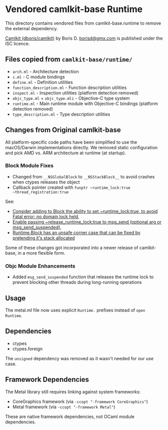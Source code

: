 # Vendored camlkit-base Runtime

This directory contains vendored files from camlkit-base.runtime to remove the external dependency.

[Camlkit (dboris/camlkit)](https://github.com/dboris/camlkit) by Boris D. <borisd@gmx.com> is published under the ISC licence.

## Files copied from `camlkit-base/runtime/`

- `arch.ml` - Architecture detection
- `c.ml` - C module bindings  
- `define.ml` - Definition utilities
- `function_description.ml` - Function description utilities
- `inspect.ml` - Inspection utilities (platform detection removed)
- `objc_type.ml` + `objc_type.mli` - Objective-C type system
- `runtime.ml` - Main runtime module with Objective-C bindings (platform detection removed)
- `type_description.ml` - Type description utilities


## Changes from Original camlkit-base

All platform-specific code paths have been simplified to use the macOS/Darwin implementations directly.
We removed static configuration and pick AMD vs. ARM architecture at runtime (at startup).

### Block Module Fixes

- Changed from `__NSGlobalBlock` to `__NSStackBlock__` to avoid crashes when ctypes releases the object
- Callback pointer created with `funptr ~runtime_lock:true ~thread_registration:true`

See:

- [Consider adding to Block the ability to set ~runtime_lock:true, to avoid Fatal error: no domain lock held](https://github.com/dboris/camlkit/issues/9),
- [Enable passing ~release_runtime_lock:true to msg_send (optional arg or msg_send_suspended)](https://github.com/dboris/camlkit/issues/10),
- [Runtime.Block has an unsafe corner case that can be fixed by pretending it's stack allocated](https://github.com/dboris/camlkit/issues/11)

Some of these changes got incorporated into a newer release of camlkit-base, in a more flexible form.

### Objc Module Enhancements  

- Added `msg_send_suspended` function that releases the runtime lock to prevent blocking other threads during long-running operations

## Usage

The metal.ml file now uses explicit `Runtime.` prefixes instead of `open Runtime`.

## Dependencies

- ctypes
- ctypes.foreign

The `unsigned` dependency was removed as it wasn't needed for our use case.

## Framework Dependencies

The Metal library still requires linking against system frameworks:

- CoreGraphics framework (via `-ccopt "-framework CoreGraphics"`)
- Metal framework (via `-ccopt "-framework Metal"`)

These are native framework dependencies, not OCaml module dependencies.

